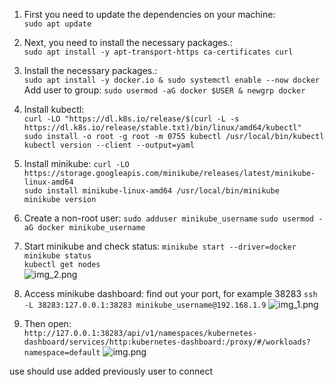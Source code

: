 1) First you need to update the dependencies on your machine: <br>
```sudo apt update```
2) Next, you need to install the necessary packages.: <br>
```sudo apt install -y apt-transport-https ca-certificates curl```
3) Install the necessary packages.: <br>
```sudo apt install -y docker.io & sudo systemctl enable --now docker``` <br>
Add user to group:
```sudo usermod -aG docker $USER & newgrp docker```
4) Install kubectl: <br>
```curl -LO "https://dl.k8s.io/release/$(curl -L -s https://dl.k8s.io/release/stable.txt)/bin/linux/amd64/kubectl"``` <br>
```sudo install -o root -g root -m 0755 kubectl /usr/local/bin/kubectl``` <br>
```kubectl version --client --output=yaml``` <br>

7) Install minikube:
```curl -LO https://storage.googleapis.com/minikube/releases/latest/minikube-linux-amd64``` <br>
```sudo install minikube-linux-amd64 /usr/local/bin/minikube``` <br>
```minikube version``` 

8) Create a non-root user:
```sudo adduser minikube_username```
```sudo usermod -aG docker minikube_username```

9) Start minikube and check status:
```minikube start --driver=docker``` <br>
```minikube status``` <br>
```kubectl get nodes``` <br>
![img_2.png](img/minikube/img_2.png)

10) Access minikube dashboard:
find out your port, for example 38283
```ssh -L 38283:127.0.0.1:38283 minikube_username@192.168.1.9```
![img_1.png](img/minikube/img_1.png)

11) Then open: <br>
```http://127.0.0.1:38283/api/v1/namespaces/kubernetes-dashboard/services/http:kubernetes-dashboard:/proxy/#/workloads?namespace=default```
![img.png](img/minikube/img.png)

use should use added previously user to connect